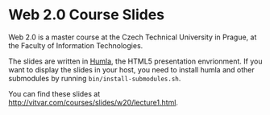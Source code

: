 # Web 2.0 Course Slides
Web 2.0 is a master course at the Czech Technical University in Prague, at the Faculty of Information Technologies. 

The slides are written in <a href="http://github.com/tomvit/humla">Humla</a>, the HTML5 
presentation envrionment. If you want to display the slides in your host, you need to 
install humla and other submodules by running `bin/install-submodules.sh`.

You can find these slides at http://vitvar.com/courses/slides/w20/lecture1.html.

